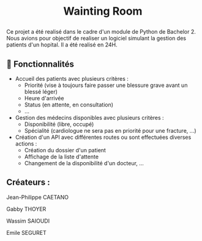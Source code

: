 # <p align="center">Wainting Room</p>

Ce projet a été realisé dans le cadre d'un module de Python de Bachelor 2. Nous avions pour objectif de realiser un logiciel simulant la gestion des patients d'un hopital. Il a été realisé en 24H.

## 🧐 Fonctionnalités
- Accueil des patients avec plusieurs critères :
    - Priorité (vise à toujours faire passer une blessure grave avant un blessé léger)
    - Heure d'arrivée
    - Status (en attente, en consultation)
    - ...
- Gestion des médecins disponibles avec plusieurs critères :
    - Disponibilité (libre, occupé)
    - Spécialité (cardiologue ne sera pas en priorité pour une fracture, ...)
- Création d'un API avec différentes routes ou sont effectuées diverses actions :
    - Création du dossier d'un patient
    - Affichage de la liste d'attente
    - Changement de la disponibilité d'un docteur, ...

## Créateurs : 

Jean-Philippe CAETANO

Gabby THOYER

Wassim SAIOUDI

Emile SEGURET
